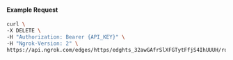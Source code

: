 <!-- Code generated for API Clients. DO NOT EDIT. -->

#### Example Request

```bash
curl \
-X DELETE \
-H "Authorization: Bearer {API_KEY}" \
-H "Ngrok-Version: 2" \
https://api.ngrok.com/edges/https/edghts_32awGAfrSlXFGTytFfjS4IhUUUH/routes/edghtsrt_32awGASb9GR604GzEcSjL7QRPAP/webhook_verification
```
